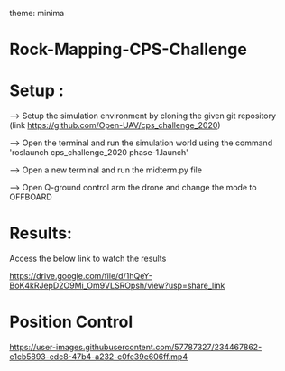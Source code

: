 theme: minima
# Rock-Mapping-CPS-Challenge
# Setup :
--> Setup the simulation environment by cloning the given git repository (link https://github.com/Open-UAV/cps_challenge_2020)

--> Open the terminal and run the simulation world using the command 'roslaunch cps_challenge_2020 phase-1.launch'

--> Open a new terminal and run the midterm.py file

--> Open Q-ground control arm the drone and change the mode to OFFBOARD

# Results:

Access the below link to watch the results

https://drive.google.com/file/d/1hQeY-BoK4kRJepD2O9Mi_Om9VLSROpsh/view?usp=share_link

# Position Control








https://user-images.githubusercontent.com/57787327/234467862-e1cb5893-edc8-47b4-a232-c0fe39e606ff.mp4



